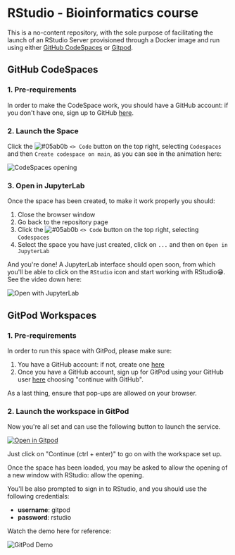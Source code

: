# RStudio - Bioinformatics course

This is a no-content repository, with the sole purpose of facilitating the launch of an RStudio Server provisioned through a Docker image and run using either [GitHub CodeSpaces](https://docs.github.com/en/codespaces/overview) or [Gitpod](https://www.gitpod.io/docs/introduction).

## GitHub CodeSpaces

### 1. Pre-requirements

In order to make the CodeSpace work, you should have a GitHub account: if you don't have one, sign up to GitHub [here](https://github.com/signup).

### 2. Launch the Space

Click the ![#05ab0b](https://placehold.co/15x15/05ab0b/05ab0b.png) `<> Code` button on the top right, selecting `Codespaces` and then `Create codespace on main`, as you can see in the animation here:

![CodeSpaces opening](./imgs/codespaces_opening.gif)

### 3. Open in JupyterLab

Once the space has been created, to make it work properly you should:

1. Close the browser window
2. Go back to the repository page
3. Click the ![#05ab0b](https://placehold.co/15x15/05ab0b/05ab0b.png) `<> Code` button on the top right, selecting `Codespaces`
4. Select the space you have just created, click on `...` and then on `Open in JupyterLab`

And you're done! A JupyterLab interface should open soon, from which you'll be able to click on the `RStudio` icon and start working with RStudio😁. See the video down here:

![Open with JupyterLab](./imgs/open_jupyterlab1.gif)


## GitPod Workspaces

### 1. Pre-requirements
In order to run this space with GitPod, please make sure:

1. You have a GitHub account: if not, create one [here](https://github.com/signup)
2. Once you have a GitHub account, sign up for GitPod using your GitHub user [here](https://gitpod.io/login/) choosing "continue with GitHub".

As a last thing, ensure that pop-ups are allowed on your browser.

### 2. Launch the workspace in GitPod

Now you're all set and can use the following button to launch the service.

[![Open in Gitpod](https://gitpod.io/button/open-in-gitpod.svg)](https://gitpod.io/#https://github.com/favaro-unipv/class-rnaseq)

Just click on "Continue (ctrl + enter)" to go on with the workspace set up.

Once the space has been loaded, you may be asked to allow the opening of a new window with RStudio: allow the opening.

You'll be also prompted to sign in to RStudio, and you should use the following credentials:

- **username**: gitpod
- **password**: rstudio

Watch the demo here for reference:

![GitPod Demo](./imgs/gitpod_demo.gif)
